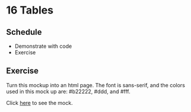 # 16 Tables

## Schedule
- Demonstrate with code
- Exercise

## Exercise
Turn this mockup into an html page. The font is sans-serif, and the colors used in this mock up are: #b22222, #ddd, and #fff.

Click [here](/assets/exercises/04/tablemock.png) to see the mock.
